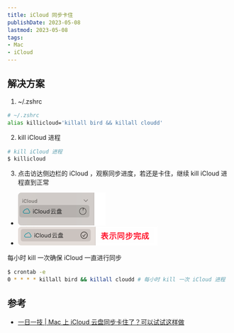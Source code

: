 ```yaml
---
title: iCloud 同步卡住
publishDate: 2023-05-08
lastmod: 2023-05-08
tags:
- Mac
- iCloud
---
```


## 解决方案

1. ~/.zshrc

```bash
# ~/.zshrc
alias killicloud='killall bird && killall cloudd'
```

2. kill iCloud 进程

```bash
# kill iCloud 进程
$ killicloud
```

3. 点击访达侧边栏的 iCloud ，观察同步进度，若还是卡住，继续 kill iCloud 进程直到正常
  - ![image.png](https://raw.githubusercontent.com/11ze/static/main/images/iCloud-sync-failed.png)
  - ![image.png](https://raw.githubusercontent.com/11ze/static/main/images/iCloud-sync-stuck.png)

每小时 kill 一次确保 iCloud 一直进行同步

```bash
$ crontab -e
0 * * * * killall bird && killall cloudd # 每小时 kill 一次 iCloud 进程
```

## 参考

- [一日一技 | Mac 上 iCloud 云盘同步卡住了？可以试试这样做](https://sspai.com/post/72882)
